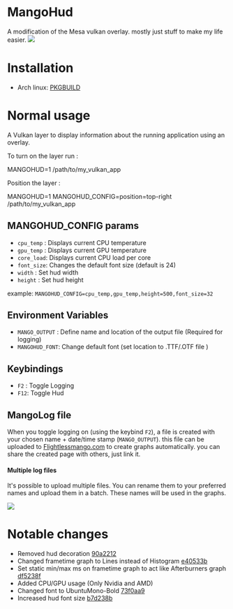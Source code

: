 # MangoHud

A modification of the Mesa vulkan overlay. mostly just stuff to make my life easier.
![](gifs/overlay_example.gif)

# Installation
- Arch linux: [PKGBUILD](https://github.com/flightlessmango/PKGBUILDS/blob/master/vulkan-mesa-layer-mango/PKGBUILD)

# Normal usage
A Vulkan layer to display information about the running application
using an overlay.

To turn on the layer run :

MANGOHUD=1 /path/to/my_vulkan_app

Position the layer :

MANGOHUD=1 MANGOHUD_CONFIG=position=top-right /path/to/my_vulkan_app

## MANGOHUD_CONFIG params
- `cpu_temp` :  Displays current CPU temperature
- `gpu_temp` :  Displays current GPU temperature
- `core_load`:  Displays current CPU load per core
- `font_size`:  Changes the default font size (default is 24)
- `width`    :  Set hud width
- `height`   :  Set hud height

example: `MANGOHUD_CONFIG=cpu_temp,gpu_temp,height=500,font_size=32`

## Environment Variables
- `MANGO_OUTPUT` : Define name and location of the output file (Required for logging)
- `MANGOHUD_FONT`: Change default font (set location to .TTF/.OTF file )

## Keybindings
- `F2` : Toggle Logging
- `F12`: Toggle Hud

## MangoLog file

When you toggle logging on (using the keybind `F2`), a file is created with your chosen name + date/time stamp (`MANGO_OUTPUT`). this file can be uploaded to [Flightlessmango.com](https://flightlessmango.com/games/user_benchmarks) to create graphs automatically.
you can share the created page with others, just link it.

#### Multiple log files

It's possible to upload multiple files. You can rename them to your preferred names and upload them in a batch.
These names will be used in the graphs.

![](gifs/uploading.gif)

# Notable changes
- Removed hud decoration [90a2212](https://github.com/flightlessmango/mesa/commit/90a2212055a8047d46d0220d5fdc30a76900aaed)
- Changed frametime graph to Lines instead of Histogram [e40533b](https://github.com/flightlessmango/mesa/commit/e40533b7f46858e5b9f08829e789277b2364d5d1)
- Set static min/max ms on frametime graph to act like Afterburners graph [df5238f](https://github.com/flightlessmango/mesa/commit/df5238f990218f5d6e698d572b05ddd19e52b108)
- Added CPU/GPU usage (Only Nvidia and AMD)
- Changed font to UbuntuMono-Bold [73f0aa9](https://github.com/flightlessmango/mesa/commit/73f0aa94d382365205a4a4128d82208315b0b190)
- Increased hud font size [b7d238b](https://github.com/flightlessmango/mesa/commit/b7d238b07eb82153f272d34bf7d1353b701f32e0)
